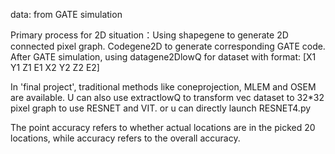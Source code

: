 
data: from GATE simulation   
 

Primary process for 2D situation：Using shapegene to generate 2D connected pixel graph. Codegene2D to generate corresponding GATE code. After GATE simulation, using datagene2DlowQ for dataset with format: [X1 Y1 Z1 E1 X2 Y2 Z2 E2] 
  
  
In 'final project', traditional methods like coneprojection, MLEM and OSEM are available. U can also use extractlowQ to transform vec dataset to 32*32 pixel graph to use RESNET and VIT. or u can directly launch RESNET4.py

The point accuracy refers to whether actual locations are in the picked 20 locations, while accuracy refers to the overall accuracy. 
    

          
